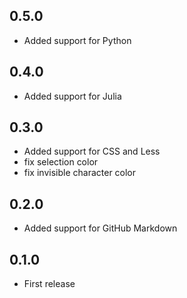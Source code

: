 ## 0.5.0
- Added support for Python

## 0.4.0
- Added support for Julia

## 0.3.0
- Added support for CSS and Less
- fix selection color
- fix invisible character color

## 0.2.0
- Added support for GitHub Markdown

## 0.1.0
- First release
